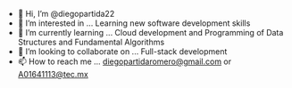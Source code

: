 - 👋 Hi, I’m @diegopartida22
- 👀 I’m interested in ... Learning new software development skills
- 🌱 I’m currently learning ... Cloud development and Programming of Data Structures and Fundamental Algorithms
- 💞️ I’m looking to collaborate on ... Full-stack development
- 📫 How to reach me ... diegopartidaromero@gmail.com or A01641113@tec.mx

<!---
diegopartida22/diegopartida22 is a ✨ special ✨ repository because its `README.md` (this file) appears on your GitHub profile.
You can click the Preview link to take a look at your changes.
--->
